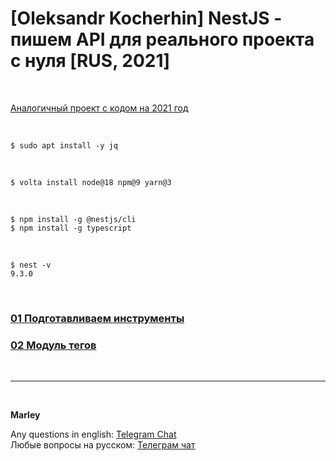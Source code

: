 # [Oleksandr Kocherhin] NestJS - пишем API для реального проекта с нуля [RUS, 2021]

<br/>

[Аналогичный проект с кодом на 2021 год](https://github.com/webmakaka/NestJS-Building-Real-Project-API-From-Scratch-v1.1)

<br/>

```
$ sudo apt install -y jq
```

<br/>

```
$ volta install node@18 npm@9 yarn@3
```

<br/>

```
$ npm install -g @nestjs/cli
$ npm install -g typescript
```

<br/>

```
$ nest -v
9.3.0
```

<br/>

### [01 Подготавливаем инструменты](./docs/Chapter01.md)

### [02 Модуль тегов](./docs/Chapter02.md)

<br/>

---

<br/>

**Marley**

Any questions in english: <a href="https://jsdev.org/chat/">Telegram Chat</a>  
Любые вопросы на русском: <a href="https://jsdev.ru/chat/">Телеграм чат</a>
